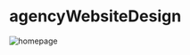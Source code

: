 # agencyWebsiteDesign
![homepage](https://github.com/Manassaharoy/agencyWebsiteDesign/blob/main/site_mockup.png?raw=true?raw=true)  
